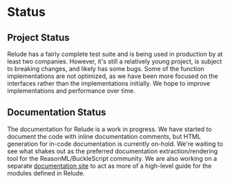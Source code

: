 # Status

## Project Status

Relude has a fairly complete test suite and is being used in production by at least two companies. However, it's still a relatively young project, is subject to breaking changes, and likely has some bugs. Some of the function implementations are not optimized, as we have been more focused on the interfaces rather than the implementations initially. We hope to improve implementations and performance over time.

## Documentation Status

The documentation for Relude is a work in progress.  We have started to document the code with inline documentation comments, but HTML generation for in-code documentation is currently on-hold.  We're waiting to see what shakes out as the preferred documentation extraction/rendering tool for the ReasonML/BuckleScript community.  We are also working on a separate [documentation site](https://reazen.github.io/relude) to act as more of a high-level guide for the modules defined in Relude.

